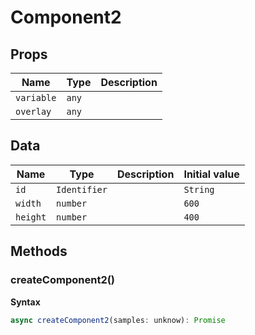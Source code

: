 # Component2

## Props

| Name            | Type  | Description |
| --------------- | ----- | ----------- |
| `variable`      | `any` |             |
| `overlay`       | `any` |             |

## Data

| Name     | Type         | Description | Initial value |
| -------- | ------------ | ----------- | ------------- |
| `id`     | `Identifier` |             | `String`      |
| `width`  | `number`     |             | `600`         |
| `height` | `number`     |             | `400`         |

## Methods

### createComponent2()

**Syntax**

```typescript
async createComponent2(samples: unknow): Promise
```
